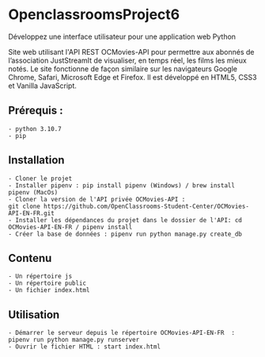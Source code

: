 # OpenclassroomsProject6
Développez une interface utilisateur pour une application web Python

Site web utilisant l'API REST OCMovies-API pour permettre aux abonnés de l’association JustStreamIt de visualiser, en temps réel, les films les mieux notés.
Le site fonctionne de façon similaire sur les navigateurs Google Chrome, Safari, Microsoft Edge et Firefox. Il est développé en HTML5, CSS3 et Vanilla JavaScript.

## Prérequis :
    - python 3.10.7
    - pip

## Installation
    - Cloner le projet
    - Installer pipenv : pip install pipenv (Windows) / brew install pipenv (MacOs)
    - Cloner la version de l'API privée OCMovies-API :
    git clone https://github.com/OpenClassrooms-Student-Center/OCMovies-API-EN-FR.git
    - Installer les dépendances du projet dans le dossier de l'API: cd OCMovies-API-EN-FR / pipenv install
    - Créer la base de données : pipenv run python manage.py create_db

## Contenu
    - Un répertoire js
    - Un répertoire public
    - Un fichier index.html

## Utilisation
    - Démarrer le serveur depuis le répertoire OCMovies-API-EN-FR  : pipenv run python manage.py runserver
    - Ouvrir le fichier HTML : start index.html
